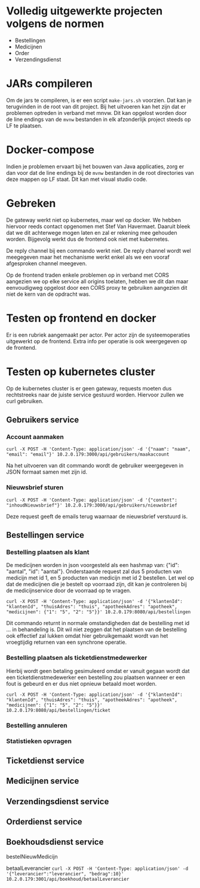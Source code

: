 # Volledig uitgewerkte projecten volgens de normen
- Bestellingen
- Medicijnen
- Order
- Verzendingsdienst

# JARs compileren
Om de jars te compileren, is er een script `make-jars.sh` voorzien. Dat kan je terugvinden
in de root van dit project. Bij het uitvoeren kan het zijn dat er problemen optreden in
verband met mnvw. Dit kan opgelost worden door de line endings van de `mvnw` bestanden in
elk afzonderlijk project steeds op LF te plaatsen. 

# Docker-compose
Indien je problemen ervaart bij het bouwen van Java applicaties, zorg er dan
voor dat de line endings bij de `mvnw` bestanden in de root directories van deze
mappen op LF staat. Dit kan met visual studio code.

# Gebreken
De gateway werkt niet op kubernetes, maar wel op docker. We hebben hiervoor reeds contact opgenomen met Stef Van Havermaet. Daaruit bleek dat we dit achterwege mogen laten en zal er rekening mee gehouden worden. Bijgevolg werkt dus de frontend ook niet met kubernetes.

De reply channel bij een commando werkt niet. De reply channel wordt wel meegegeven maar het mechanisme werkt enkel als we een vooraf afgesproken channel meegeven. 

Op de frontend traden enkele problemen op in verband met CORS aangezien we op elke service all origins toelaten, hebben we dit dan maar eenvoudigweg
opgelost door een CORS proxy te gebruiken aangezien dit niet de kern van de opdracht was.

# Testen op frontend en docker
Er is een rubriek aangemaakt per actor. Per actor zijn de systeemoperaties uitgewerkt op de frontend. Extra info per operatie is ook weergegeven op de frontend.

# Testen op kubernetes cluster
Op de kubernetes cluster is er geen gateway, requests moeten dus rechtstreeks naar de juiste service gestuurd worden. Hiervoor zullen we curl gebruiken.

## Gebruikers service

### Account aanmaken

`curl -X POST -H 'Content-Type: application/json' -d '{"naam": "naam", "email": "email"}' 10.2.0.179:3000/api/gebruikers/maakaccount`

Na het uitvoeren van dit commando wordt de gebruiker weergegeven in JSON formaat samen met zijn id.

### Nieuwsbrief sturen

`curl -X POST -H 'Content-Type: application/json' -d '{"content": "inhoudNieuwsbrief"}' 10.2.0.179:3000/api/gebruikers/nieuwsbrief`

Deze request geeft de emails terug waarnaar de nieuwsbrief verstuurd is.

## Bestellingen service

### Bestelling plaatsen als klant

De medicijnen worden in json voorgesteld als een hashmap van: {"id": "aantal", "id": "aantal"}.
Onderstaande request zal dus 5 producten van medicijn met id 1, en 5 producten van medicijn met id 2 bestellen.
Let wel op dat de medicijnen die je bestelt op voorraad zijn, dit kan je controleren bij de medicijnservice door de voorraad op te vragen.

`curl -X POST -H 'Content-Type: application/json' -d '{"klantenId": "klantenId", "thuisAdres": "thuis", "apotheekAdres": "apotheek", "medicijnen": {"1": "5", "2": "5"}}' 10.2.0.179:8080/api/bestellingen`

Dit commando returnt in normale omstandigheden dat de bestelling met id ... in behandeling is. Dit wil niet zeggen dat het plaatsen van de bestelling ook effectief zal lukken omdat hier gebruikgemaakt wordt van het vroegtijdig returnen van een synchrone operatie.

### Bestelling plaatsen als ticketdienstmedewerker

Hierbij wordt geen betaling gesimuleerd omdat er vanuit gegaan wordt dat een ticketdienstmedewerker een bestelling zou plaatsen wanneer er een fout is gebeurd en er dus niet opnieuw betaald moet worden.

`curl -X POST -H 'Content-Type: application/json' -d '{"klantenId": "klantenId", "thuisAdres": "thuis", "apotheekAdres": "apotheek", "medicijnen": {"1": "5", "2": "5"}}' 10.2.0.179:8080/api/bestellingen/ticket`

### Bestelling annuleren



### Statistieken opvragen

## Ticketdienst service

## Medicijnen service

## Verzendingsdienst service

## Orderdienst service

## Boekhoudsdienst service
bestelNieuwMedicijn


betaalLeverancier
`curl -X POST -H 'Content-Type: application/json' -d '{"leverancier":"leverancier", "bedrag":10}' 10.2.0.179:3001/api/boekhoud/betaalLeverancier`
